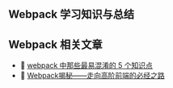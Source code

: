 ## Webpack 学习知识与总结

## Webpack 相关文章

- :rocket: [webpack 中那些最易混淆的 5 个知识点](https://juejin.im/post/5cede821f265da1bbd4b5630)
- :rocket: [Webpack揭秘——走向高阶前端的必经之路](https://imweb.io/topic/5baca58079ddc80f36592f1a)